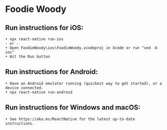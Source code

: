 # Foodie Woody

## Run instructions for iOS:
    • npx react-native run-ios
    - or -
    • Open FoodieWoody\ios\FoodieWoody.xcodeproj in Xcode or run "xed -b ios"
    • Hit the Run button

## Run instructions for Android:
    • Have an Android emulator running (quickest way to get started), or a device connected.
    • npx react-native run-android

## Run instructions for Windows and macOS:
    • See https://aka.ms/ReactNative for the latest up-to-date instructions.